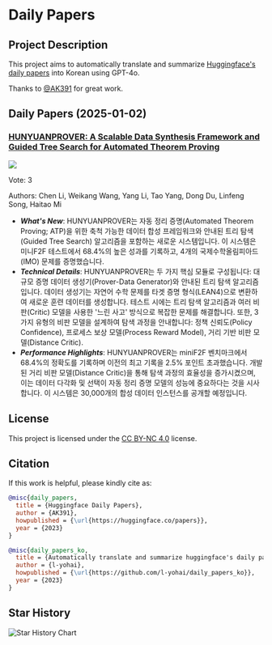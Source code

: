 # Daily Papers

## Project Description

This project aims to automatically translate and summarize [Huggingface's daily papers](https://huggingface.co/papers) into Korean using GPT-4o.

Thanks to [@AK391](https://github.com/AK391) for great work.

## Daily Papers (2025-01-02)

### [HUNYUANPROVER: A Scalable Data Synthesis Framework and Guided Tree Search for Automated Theorem Proving](https://arxiv.org/abs/2412.20735)

![](https://cdn-thumbnails.huggingface.co/social-thumbnails/papers/2412.20735.png)

Vote: 3

Authors: Chen Li, Weikang Wang, Yang Li, Tao Yang, Dong Du, Linfeng Song, Haitao Mi

- ***What's New***: HUNYUANPROVER는 자동 정리 증명(Automated Theorem Proving; ATP)을 위한 축척 가능한 데이터 합성 프레임워크와 안내된 트리 탐색(Guided Tree Search) 알고리즘을 포함하는 새로운 시스템입니다. 이 시스템은 미니F2F 테스트에서 68.4%의 높은 성과를 기록하고, 4개의 국제수학올림피아드(IMO) 문제를 증명했습니다.
- ***Technical Details***: HUNYUANPROVER는 두 가지 핵심 모듈로 구성됩니다: 대규모 증명 데이터 생성기(Prover-Data Generator)와 안내된 트리 탐색 알고리즘입니다. 데이터 생성기는 자연어 수학 문제를 타겟 증명 형식(LEAN4)으로 변환하여 새로운 훈련 데이터를 생성합니다. 테스트 시에는 트리 탐색 알고리즘과 여러 비판(Critic) 모델을 사용한 '느린 사고' 방식으로 복잡한 문제를 해결합니다. 또한, 3가지 유형의 비판 모델을 설계하여 탐색 과정을 안내합니다: 정책 신뢰도(Policy Confidence), 프로세스 보상 모델(Process Reward Model), 거리 기반 비판 모델(Distance Critic).
- ***Performance Highlights***: HUNYUANPROVER는 miniF2F 벤치마크에서 68.4%의 정확도를 기록하며 이전의 최고 기록을 2.5% 포인트 초과했습니다. 개발된 거리 비판 모델(Distance Critic)을 통해 탐색 과정의 효율성을 증가시켰으며, 이는 데이터 다각화 및 선택이 자동 정리 증명 모델의 성능에 중요하다는 것을 시사합니다. 이 시스템은 30,000개의 합성 데이터 인스턴스를 공개할 예정입니다.

## License

This project is licensed under the [CC BY-NC 4.0](https://creativecommons.org/licenses/by-nc/4.0/deed.ko) license.

## Citation

If this work is helpful, please kindly cite as:

```bibtex
@misc{daily_papers,
  title = {Huggingface Daily Papers},
  author = {AK391},
  howpublished = {\url{https://huggingface.co/papers}},
  year = {2023}
}

@misc{daily_papers_ko,
  title = {Automatically translate and summarize huggingface's daily papers into korean},
  author = {l-yohai},
  howpublished = {\url{https://github.com/l-yohai/daily_papers_ko}},
  year = {2023}
}
```

## Star History

![Star History Chart](https://api.star-history.com/svg?repos=l-yohai/daily_papers_ko&type=Date)
